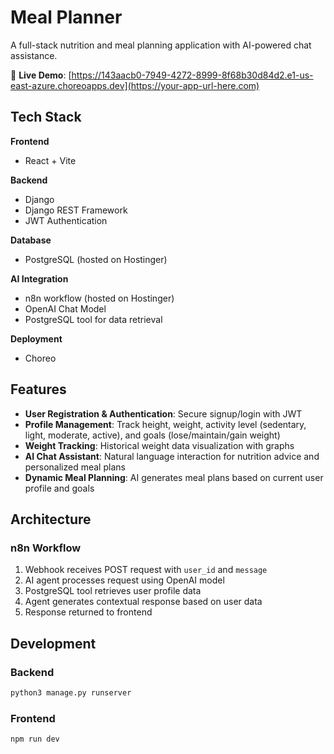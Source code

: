 # Meal Planner

A full-stack nutrition and meal planning application with AI-powered chat assistance.

🔗 **Live Demo**: [https://143aacb0-7949-4272-8999-8f68b30d84d2.e1-us-east-azure.choreoapps.dev](https://your-app-url-here.com)

## Tech Stack

**Frontend**

- React + Vite

**Backend**

- Django
- Django REST Framework
- JWT Authentication

**Database**

- PostgreSQL (hosted on Hostinger)

**AI Integration**

- n8n workflow (hosted on Hostinger)
- OpenAI Chat Model
- PostgreSQL tool for data retrieval

**Deployment**

- Choreo

## Features

- **User Registration & Authentication**: Secure signup/login with JWT
- **Profile Management**: Track height, weight, activity level (sedentary, light, moderate, active), and goals (lose/maintain/gain weight)
- **Weight Tracking**: Historical weight data visualization with graphs
- **AI Chat Assistant**: Natural language interaction for nutrition advice and personalized meal plans
- **Dynamic Meal Planning**: AI generates meal plans based on current user profile and goals

## Architecture

### n8n Workflow

1. Webhook receives POST request with `user_id` and `message`
2. AI agent processes request using OpenAI model
3. PostgreSQL tool retrieves user profile data
4. Agent generates contextual response based on user data
5. Response returned to frontend

## Development

### Backend

```bash
python3 manage.py runserver
```

### Frontend

```bash
npm run dev
```
